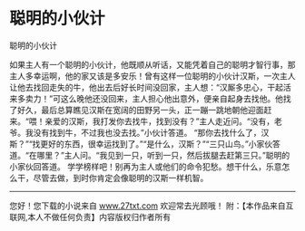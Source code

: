 # 聪明的小伙计

聪明的小伙计 

如果主人有一个聪明的小伙计，他既顺从听话，又能凭着自己的聪明才智行事，那主人多幸运啊，他的家又该是多安乐！曾有这样一位聪明的小伙计汉斯，一次主人让他去找回走失的牛，他出去后好长时间没回家，主人想：“汉厮多忠心，干起活来多卖力！”可这么晚他还没回来，主人担心他出意外，便亲自起身去找他。他找了好久，最后总算瞧见汉斯在宽阔的田野另一头，正一蹦一跳地朝他迎面赶来。“喂！亲爱的汉斯，我打发你去找牛，找到没有？”主人走近问。“没有，老爷。我没有找到牛，不过我也没去找。”小伙计答道。 
“那你去找什么了，汉斯？”“找更好的东西，很幸运找到了。”“是什么，汉斯？”“三只山鸟。”小家伙答道。“在哪里？”主人问。“我见到一只，听到一只，然后拔腿去赶第三只。”聪明的小家伙回答道。 
学学榜样吧！别再为主人或他们的命令犯愁。想干什么，乐意怎么干，尽管去做，到时你肯定会像聪明的汉斯一样机智。 

                  
--------------------
您好！您下载的小说来自 www.27txt.com 欢迎常去光顾哦！
附：【本作品来自互联网,本人不做任何负责】内容版权归作者所有